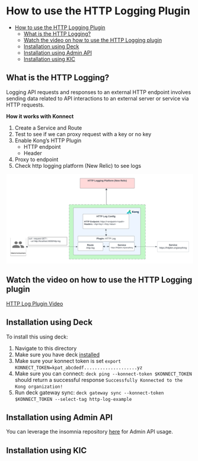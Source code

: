 # How to use the HTTP Logging Plugin

- [How to use the HTTP Logging Plugin](#how-to-use-the-http-logging-plugin)
  - [What is the HTTP Logging?](#what-is-the-http-logging)
  - [Watch the video on how to use the HTTP Logging plugin](#watch-the-video-on-how-to-use-the-http-logging-plugin)
  - [Installation using Deck](#installation-using-deck)
  - [Installation using Admin API](#installation-using-admin-api)
  - [Installation using KIC](#installation-using-kic)

## What is the HTTP Logging?

Logging API requests and responses to an external HTTP endpoint involves sending data related to API interactions to an external server or service via HTTP requests.

**How it works with Konnect**

1. Create a Service and Route
2. Test to see if we can proxy request with a key or no key
3. Enable Kong’s HTTP Plugin
   -  HTTP endpoint
   -  Header
4. Proxy to endpoint
5. Check http logging platform (New Relic) to see logs

![Http log](../../images/HTTP-Log.png)

## Watch the video on how to use the HTTP Logging plugin


[HTTP Log Plugin Video](https://www.youtube.com/watch?v=IPP-hEzDXFQ)


## Installation using Deck

To install this using deck:

1. Navigate to this directory
2. Make sure you have deck [installed](https://docs.konghq.com/deck/latest/installation/)
3. Make sure your konnect token is set `export KONNECT_TOKEN=kpat_abcdedf....................yz`
4. Make sure you can connect: `deck ping --konnect-token $KONNECT_TOKEN` should return a successful response `Successfully Konnected to the Kong organization!`
5. Run deck gateway sync: `deck gateway sync --konnect-token $KONNECT_TOKEN --select-tag http-log-example`

## Installation using Admin API

You can leverage the insomnia repository [here](https://github.com/irishtek-solutions/kong-konnect-inso) for Admin API usage.

## Installation using KIC

